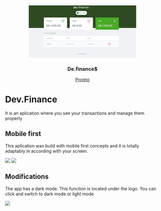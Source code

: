 <p align="center">
  <img src="./img/dev.jpg" alt="Logo" width="350">
  <h3 align="center">De.finance$</h3>
</p>
<p align="center">
  <a href="https://rocketseat.com.br/">Projeto</a>
</p>

# Dev.Finance
It is an aplication where you see your transactions and manage them properly

## Mobile first
This aplication was build with mobile first concepts and it is totally adaptably in according with your screen.

![]('./img/dev-mobile.jpg') ![]('./img/dev-mobile-night.jpg')

## Modifications
The app has a dark mode. This function is located under the logo. You can click and switch to dark mode or light mode

![]('./img/dev-mobile-night.jpg')
